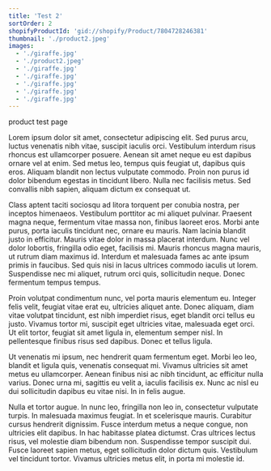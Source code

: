 ```yaml
---
title: 'Test 2'
sortOrder: 2
shopifyProductId: 'gid://shopify/Product/7804728246381'
thumbnail: './product2.jpeg'
images:
  - './giraffe.jpg'
  - './product2.jpeg'
  - './giraffe.jpg'
  - './giraffe.jpg'
  - './giraffe.jpg'
  - './giraffe.jpg'
  - './giraffe.jpg'
---
```



product test page




Lorem ipsum dolor sit amet, consectetur adipiscing elit. Sed purus arcu, luctus venenatis nibh vitae, suscipit iaculis orci. Vestibulum interdum risus rhoncus est ullamcorper posuere. Aenean sit amet neque eu est dapibus ornare vel at enim. Sed metus leo, tempus quis feugiat ut, dapibus quis eros. Aliquam blandit non lectus vulputate commodo. Proin non purus id dolor bibendum egestas in tincidunt libero. Nulla nec facilisis metus. Sed convallis nibh sapien, aliquam dictum ex consequat ut.

Class aptent taciti sociosqu ad litora torquent per conubia nostra, per inceptos himenaeos. Vestibulum porttitor ac mi aliquet pulvinar. Praesent magna neque, fermentum vitae massa non, finibus laoreet eros. Morbi ante purus, porta iaculis tincidunt nec, ornare eu mauris. Nam lacinia blandit justo in efficitur. Mauris vitae dolor in massa placerat interdum. Nunc vel dolor lobortis, fringilla odio eget, facilisis mi. Mauris rhoncus magna mauris, ut rutrum diam maximus id. Interdum et malesuada fames ac ante ipsum primis in faucibus. Sed quis nisi in lacus ultrices commodo iaculis ut lorem. Suspendisse nec mi aliquet, rutrum orci quis, sollicitudin neque. Donec fermentum tempus tempus.

Proin volutpat condimentum nunc, vel porta mauris elementum eu. Integer felis velit, feugiat vitae erat eu, ultricies aliquet ante. Donec aliquam, diam vitae volutpat tincidunt, est nibh imperdiet risus, eget blandit orci tellus eu justo. Vivamus tortor mi, suscipit eget ultricies vitae, malesuada eget orci. Ut elit tortor, feugiat sit amet ligula in, elementum semper nisl. In pellentesque finibus risus sed dapibus. Donec et tellus ligula.

Ut venenatis mi ipsum, nec hendrerit quam fermentum eget. Morbi leo leo, blandit et ligula quis, venenatis consequat mi. Vivamus ultricies sit amet metus eu ullamcorper. Aenean finibus nisi ac nibh tincidunt, ac efficitur nulla varius. Donec urna mi, sagittis eu velit a, iaculis facilisis ex. Nunc ac nisl eu dui sollicitudin dapibus eu vitae nisi. In in felis augue.

Nulla et tortor augue. In nunc leo, fringilla non leo in, consectetur vulputate turpis. In malesuada maximus feugiat. In et scelerisque mauris. Curabitur cursus hendrerit dignissim. Fusce interdum metus a neque congue, non ultricies elit dapibus. In hac habitasse platea dictumst. Cras ultrices lectus risus, vel molestie diam bibendum non. Suspendisse tempor suscipit dui. Fusce laoreet sapien metus, eget sollicitudin dolor dictum quis. Vestibulum vel tincidunt tortor. Vivamus ultricies metus elit, in porta mi molestie id. 